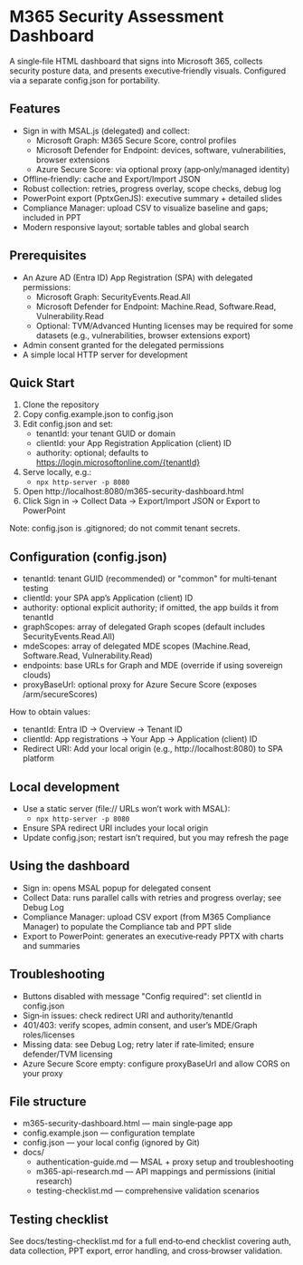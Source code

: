 # M365 Security Assessment Dashboard

A single‑file HTML dashboard that signs into Microsoft 365, collects security posture data, and presents executive‑friendly visuals. Configured via a separate config.json for portability.

## Features
- Sign in with MSAL.js (delegated) and collect:
  - Microsoft Graph: M365 Secure Score, control profiles
  - Microsoft Defender for Endpoint: devices, software, vulnerabilities, browser extensions
  - Azure Secure Score: via optional proxy (app‑only/managed identity)
- Offline‑friendly: cache and Export/Import JSON
- Robust collection: retries, progress overlay, scope checks, debug log
- PowerPoint export (PptxGenJS): executive summary + detailed slides
- Compliance Manager: upload CSV to visualize baseline and gaps; included in PPT
- Modern responsive layout; sortable tables and global search

## Prerequisites
- An Azure AD (Entra ID) App Registration (SPA) with delegated permissions:
  - Microsoft Graph: SecurityEvents.Read.All
  - Microsoft Defender for Endpoint: Machine.Read, Software.Read, Vulnerability.Read
  - Optional: TVM/Advanced Hunting licenses may be required for some datasets (e.g., vulnerabilities, browser extensions export)
- Admin consent granted for the delegated permissions
- A simple local HTTP server for development

## Quick Start
1. Clone the repository
2. Copy config.example.json to config.json
3. Edit config.json and set:
   - tenantId: your tenant GUID or domain
   - clientId: your App Registration Application (client) ID
   - authority: optional; defaults to https://login.microsoftonline.com/{tenantId}
4. Serve locally, e.g.:
   - `npx http-server -p 8080`
5. Open http://localhost:8080/m365-security-dashboard.html
6. Click Sign in → Collect Data → Export/Import JSON or Export to PowerPoint

Note: config.json is .gitignored; do not commit tenant secrets.

## Configuration (config.json)
- tenantId: tenant GUID (recommended) or "common" for multi‑tenant testing
- clientId: your SPA app’s Application (client) ID
- authority: optional explicit authority; if omitted, the app builds it from tenantId
- graphScopes: array of delegated Graph scopes (default includes SecurityEvents.Read.All)
- mdeScopes: array of delegated MDE scopes (Machine.Read, Software.Read, Vulnerability.Read)
- endpoints: base URLs for Graph and MDE (override if using sovereign clouds)
- proxyBaseUrl: optional proxy for Azure Secure Score (exposes /arm/secureScores)

How to obtain values:
- tenantId: Entra ID → Overview → Tenant ID
- clientId: App registrations → Your App → Application (client) ID
- Redirect URI: Add your local origin (e.g., http://localhost:8080) to SPA platform

## Local development
- Use a static server (file:// URLs won’t work with MSAL):
  - `npx http-server -p 8080`
- Ensure SPA redirect URI includes your local origin
- Update config.json; restart isn’t required, but you may refresh the page

## Using the dashboard
- Sign in: opens MSAL popup for delegated consent
- Collect Data: runs parallel calls with retries and progress overlay; see Debug Log
- Compliance Manager: upload CSV export (from M365 Compliance Manager) to populate the Compliance tab and PPT slide
- Export to PowerPoint: generates an executive‑ready PPTX with charts and summaries

## Troubleshooting
- Buttons disabled with message "Config required": set clientId in config.json
- Sign‑in issues: check redirect URI and authority/tenantId
- 401/403: verify scopes, admin consent, and user’s MDE/Graph roles/licenses
- Missing data: see Debug Log; retry later if rate‑limited; ensure defender/TVM licensing
- Azure Secure Score empty: configure proxyBaseUrl and allow CORS on your proxy

## File structure
- m365-security-dashboard.html — main single‑page app
- config.example.json — configuration template
- config.json — your local config (ignored by Git)
- docs/
  - authentication-guide.md — MSAL + proxy setup and troubleshooting
  - m365-api-research.md — API mappings and permissions (initial research)
  - testing-checklist.md — comprehensive validation scenarios

## Testing checklist
See docs/testing-checklist.md for a full end‑to‑end checklist covering auth, data collection, PPT export, error handling, and cross‑browser validation.

